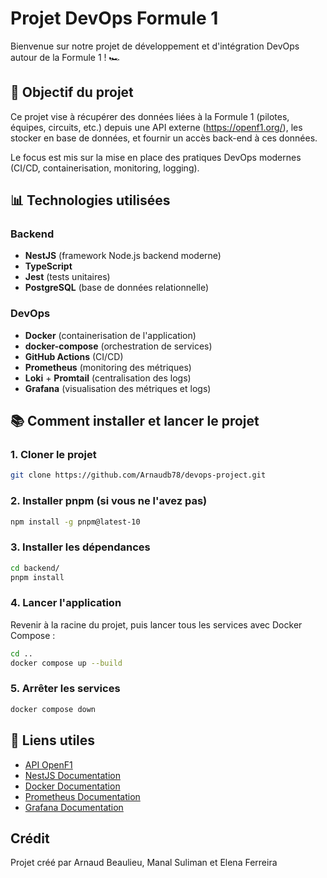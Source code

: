 # Projet DevOps Formule 1

Bienvenue sur notre projet de développement et d'intégration DevOps autour de la Formule 1 ! 🏎️

## 🎯 Objectif du projet

Ce projet vise à récupérer des données liées à la Formule 1 (pilotes, équipes, circuits, etc.) depuis une API externe (https://openf1.org/), les stocker en base de données, et fournir un accès back-end à ces données.

Le focus est mis sur la mise en place des pratiques DevOps modernes (CI/CD, containerisation, monitoring, logging).


## 📊 Technologies utilisées

### Backend
- **NestJS** (framework Node.js backend moderne)
- **TypeScript**
- **Jest** (tests unitaires)
- **PostgreSQL** (base de données relationnelle)

### DevOps
- **Docker** (containerisation de l'application)
- **docker-compose** (orchestration de services)
- **GitHub Actions** (CI/CD)
- **Prometheus** (monitoring des métriques)
- **Loki** + **Promtail** (centralisation des logs)
- **Grafana** (visualisation des métriques et logs)


## 📚 Comment installer et lancer le projet

### 1. Cloner le projet

```bash
git clone https://github.com/Arnaudb78/devops-project.git
```

### 2. Installer pnpm (si vous ne l'avez pas)

```bash
npm install -g pnpm@latest-10
```

### 3. Installer les dépendances

```bash
cd backend/
pnpm install
```

### 4. Lancer l'application

Revenir à la racine du projet, puis lancer tous les services avec Docker Compose :

```bash
cd ..
docker compose up --build
```

### 5. Arrêter les services

```bash
docker compose down
```


## 🔗 Liens utiles
- [API OpenF1](https://openf1.org/)
- [NestJS Documentation](https://docs.nestjs.com/)
- [Docker Documentation](https://docs.docker.com/)
- [Prometheus Documentation](https://prometheus.io/docs/)
- [Grafana Documentation](https://grafana.com/docs/)

## Crédit
Projet créé par Arnaud Beaulieu, Manal Suliman et Elena Ferreira


